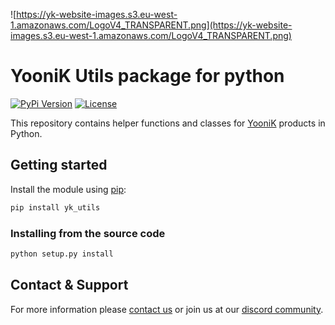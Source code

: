 ![https://yk-website-images.s3.eu-west-1.amazonaws.com/LogoV4_TRANSPARENT.png](https://yk-website-images.s3.eu-west-1.amazonaws.com/LogoV4_TRANSPARENT.png)

# YooniK Utils package for python

[![PyPi Version](https://img.shields.io/pypi/v/yk_utils.svg)](https://pypi.org/project/yk-utils/)
[![License](https://img.shields.io/pypi/l/yk_utils.svg)](https://github.com/dev-yoonik/yk-utils-python/blob/master/LICENSE)

This repository contains helper functions and classes for [YooniK](https://www.yoonik.me) products in Python.

## Getting started

Install the module using [pip](https://pypi.python.org/pypi/pip/):

```bash
pip install yk_utils
```

### Installing from the source code

```bash
python setup.py install
```

## Contact & Support

For more information please [contact us](mailto:tech@yoonik.me) or join us at our [discord community](https://discord.gg/SqHVQUFNtN).
